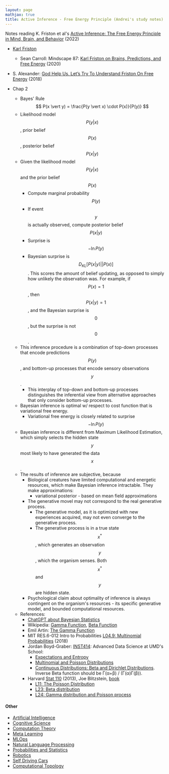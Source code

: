 ```yaml
---
layout: page
mathjax: true
title: Active Inference - Free Energy Principle (Andrei's study notes)
---
```


Notes reading K. Friston et al's [Active Inference: The Free Energy Principle in Mind, Brain, and Behavior](https://www.amazon.com/Active-Inference-Energy-Principle-Behavior/dp/0262045354) (2022)
* [Karl Friston](https://www.fil.ion.ucl.ac.uk/~karl/)
  * Sean Carroll: Mindscape 87: [Karl Friston on Brains, Predictions, and Free Energy](https://www.youtube.com/watch?v=TcFLQvz5uEg&t=1924s) (2020)
* S. Alexander: [God Help Us, Let’s Try To Understand Friston On Free Energy](https://www.lesswrong.com/posts/wpZJvgQ4HvJE2bysy/god-help-us-let-s-try-to-understand-friston-on-free-energy) (2018)

* Chap 2
  * Bayes' Rule $$ P(x \vert y) = \frac{P(y \vert x) \cdot P(x)}{P(y)} $$
  * Likelihood model $$P(y \vert x)$$, prior belief $$P(x)$$, posterior belief $$P(x \vert y)$$
  * Given the likelihood model $$P(y \vert x)$$ and the prior belief $$P(x)$$
    * Compute marginal probability $$P(y)$$
    * If event $$y$$ is actually observed, compute posterior belief $$P(x \vert y)$$
    * Surprise is $$-\ln P(y)$$
    * Bayesian surprise is $$D_{KL}[P(x \vert y) \vert\vert P(x)]$$. This scores the amount of belief updating, as opposed to simply how unlikely the observation was. For example, if $$P(x)=1$$, then $$P(x \vert y) = 1$$, and the Bayesian surprise is $$0$$, but the surprise is not $$0$$.
  * This inference procedure is a combination of top-down processes that encode predictions $$P(y)$$, and bottom-up processes that encode sensory observations $$y$$.
    * This interplay of top-down and bottom-up processes distinguishes the inferential view from alternative approaches that only consider bottom-up processes.
  * Bayesian inference is optimal w/ respect to cost function that is variational free energy.
    * Variational free energy is closely related to surprise $$-\ln P(y)$$
  * Bayesian inference is different from Maximum Likelihood Estimation, which simply selects the hidden state $$y$$ most likely to have generated the data $$x$$.
  * The results of inference are subjective, because
    * Biological creatures have limited computational and energetic resources, which make Bayesian inference intractable. They make approximations:
      * variational posterior - based on mean field approximations
    * The generative movel may not correspond to the real generative process.
      * The generative model, as it is optimized with new experiences acquired, may not even converge to the generative process.
      * The generative process is in a true state $$x^*$$, which generates an observation $$y$$, which the organism senses. Both $$x^*$$ and $$y$$ are hidden state.
    * Psychological claim about optimality of inference is always contingent on the organism's resources - its specific generative model, and bounded computational resources.
  * References:
    * [ChatGPT about Bayesian Statistics](https://bitdribble.github.io/chatgpt/statistics/2022/12/23/chatgpt/)
    * Wikipedia: [Gamma Function](https://en.wikipedia.org/wiki/Gamma_function), [Beta Function](https://en.wikipedia.org/wiki/Beta_function)
    * Emil Artin: [The Gamma Function](https://archive.org/details/gammafunction0000arti) 
    * MIT RES.6-012 Intro to Probabilities [L04.9: Multinomial Probabilities](https://www.youtube.com/watch?v=5A_H1eHbOCY) (2018)
    * Jordan Boyd-Graber: [INST414](http://users.umiacs.umd.edu/~jbg/teaching/INST_414/): Advanced Data Science at UMD's School:
      * [Expectations and Entropy](https://www.youtube.com/watch?v=O28U08_yaGU&list=PLegWUnz91Wftp1CsVFQaCgZAILUslEVhF&index=13)
      * [Multinomial and Poisson Distributions](https://www.youtube.com/watch?v=YnUKPC89zEI&list=PLegWUnz91Wftp1CsVFQaCgZAILUslEVhF&index=15)
      * [Continuous Distributions: Beta and Dirichlet Distributions](https://www.youtube.com/watch?v=CEVELIz4WXM&list=PLegWUnz91Wftp1CsVFQaCgZAILUslEVhF&index=21).  Inverse Beta function should be Γ(α+β) / (Γ(α)Γ(β)).
    * Harvard [Stat 110](https://projects.iq.harvard.edu/stat110/home) (2013), Joe Blitzstein, [book](https://drive.google.com/file/d/1VmkAAGOYCTORq1wxSQqy255qLJjTNvBI/view)
      * [L11: The Poisson Distribution](https://www.youtube.com/watch?v=TD1N4hxqMzY&list=PL2SOU6wwxB0uwwH80KTQ6ht66KWxbzTIo&index=11)
      * [L23: Beta distribution](https://www.youtube.com/watch?v=UZjlBQbV1KU&list=PL2SOU6wwxB0uwwH80KTQ6ht66KWxbzTIo&index=23)
      * [L24: Gamma distribution and Poisson process](https://www.youtube.com/watch?v=Qjeswpm0cWY&list=PL2SOU6wwxB0uwwH80KTQ6ht66KWxbzTIo&index=24)

#### Other
* [Artificial Intelligence](artificial_intelligence.md)
* [Cognitive Science](cognitive_science.md)
* [Computation Theory](computation_theory.md)
* [Meta Learning](meta_learning.md)
* [MLOps](mlops.md)
* [Natural Language Processing](natural_language_processing.md)
* [Probabilities and Statistics](probabilities_and_statistics.md)
* [Robotics](robotics.md)
* [Self Driving Cars](self_driving_cars.md)
* [Computational Topology](computational_topology.md)
